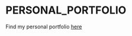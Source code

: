 # PERSONAL_PORTFOLIO
Find my personal portfolio <a href="https://391fa375-46ab-4ceb-966f-eda08308cef7-00-4kaqdkotp40r.spock.replit.dev/">here</a>
